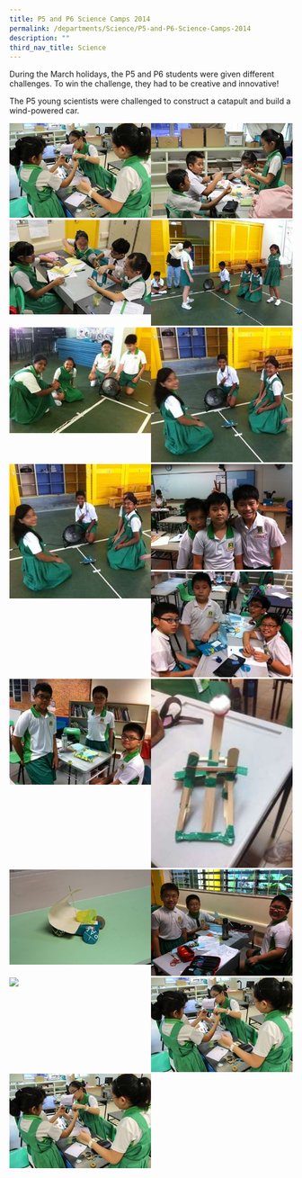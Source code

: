```yaml
---
title: P5 and P6 Science Camps 2014
permalink: /departments/Science/P5-and-P6-Science-Camps-2014
description: ""
third_nav_title: Science
---
```

During the March holidays, the P5 and P6 students were given different challenges. To win the challenge, they had to be creative and innovative!

 
The P5 young scientists were challenged to construct a catapult and build a wind-powered car.

<img src="/images/IMG_3025.jpg" 
     style="width:50%;float:left"><img src="/images/IMG_3028.jpeg" 
     style="width:50%"><img src="/images/IMG_3030.jpg" 
     style="width:50%;float:left"><img src="/images/scicamp64.jpg" 
     style="width:50%"><img src="/images/scicamp61.jpg" 
     style="width:50%;float:left"><img src="/images/scicamp60.jpg" 
     style="width:50%"><img src="/images/scicamp60.jpg" 
     style="width:50%;float:left"><img src="/images/59.jpeg" 
     style="width:50%"><img src="/images/scicamp5.jpg" 
     style="width:50%"><img src="/images/scicamp52.jpg" 
     style="width:50%;float:left"><img src="/images/scicamp53.jpg" 
     style="width:50%"><img src="/images/scicamp54.jpeg" 
     style="width:50%;float:left"><img src="/images/scicamp55.jpeg" 
     style="width:50%"><img src="/scicamp56.jpg" 
     style="width:50%;float:left"><img src="/images/IMG_3025.jpg" 
     style="width:50%"><img src="/images/IMG_3025.jpg" 
     style="width:50%">